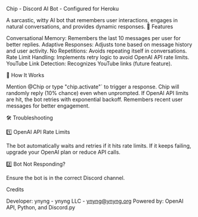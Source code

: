 Chip - Discord AI Bot - Configured for Heroku

A sarcastic, witty AI bot that remembers user interactions, engages in natural conversations, and provides dynamic responses. 🚀 Features

Conversational Memory: Remembers the last 10 messages per user for better replies.
Adaptive Responses: Adjusts tone based on message history and user activity.
No Repetitions: Avoids repeating itself in conversations.
Rate Limit Handling: Implements retry logic to avoid OpenAI API rate limits.
YouTube Link Detection: Recognizes YouTube links (future feature).

🤖 How It Works

Mention @Chip or type "chip.activate"` to trigger a response.
Chip will randomly reply (10% chance) even when unprompted.
If OpenAI API limits are hit, the bot retries with exponential backoff.
Remembers recent user messages for better engagement.

🛠 Troubleshooting

1️⃣ OpenAI API Rate Limits

The bot automatically waits and retries if it hits rate limits.
If it keeps failing, upgrade your OpenAI plan or reduce API calls.

2️⃣ Bot Not Responding?

Ensure the bot is in the correct Discord channel.

Credits

Developer: ynyng - ynyng LLC - ynyng@ynyng.org
Powered by: OpenAI API, Python, and Discord.py
